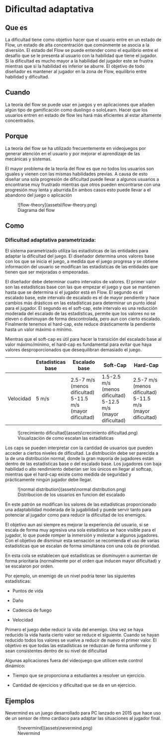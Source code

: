 # Dificultad adaptativa



## Que es 

La dificultad tiene como objetivo hacer que el usuario entre en un estado de Flow, un estado de alta concentración que comúnmente se asocia a la diversión. El estado del Flow se puede entender como el equilibrio entre el desafío que se le presenta al usuario con la habilidad que tiene el jugador. Si la dificultad es mucho mayor a la habilidad del jugador este se frustra mientras que si la habilidad es inferior se aburre. El objetivo de todo diseñador es mantener al jugador en la zona de Flow, equilibrio entre habilidad y dificultad.

## Cuando

La teoría del flow se puede usar en juegos y en aplicaciones que añaden algún tipo de gamificación como duolingo o soloLearn. Hacer que los usuarios entren en estado de flow les hará más eficientes al estar altamente concentrados.

## Porque

La teoría del flow se ha utilizado frecuentemente en videojuegos por generar atención en el usuario y por mejorar el aprendizaje de las mecánicas y sistemas. 

El mayor problema de la teoría del flow es que no todos los usuarios son iguales y vienen con las mismas habilidades previas. A causa de esto diseñar una sola progresión de dificultad puede llevar a algunos usuarios a encontrarse muy frustrado mientras que otros pueden encontrarse con una progresión muy lenta y aburrida.En ambos casos esto puede llevar a el abandono del juego o aplicación



<figure markdown>
   ![flow-theory](assets\flow-theory.png)
  <figcaption>Diagrama del flow</figcaption>
</figure>

## Como

### Dificultad adaptativa parametrizada:

El sistema parametrizado utiliza las estadísticas de las entidades para adaptar la dificultad del juego. El diseñador determina unos valores base con los que se inicia el juego, a medida que el juego progresa y se obtiene información del usuario se modifican las estadísticas de las entidades que tienen que ser mejoradas o empeoradas.

El diseñador debe determinar cuatro intervalos de valores. El primer valor son las estadísticas base con las que empezar el juego y que se mantienen hasta que se determina si el jugador está en Flow. El segundo es el escalado base, este intervalo de escalado es el de mayor pendiente y hace cambios más drásticos en las estadísticas para determinar un punto ideal para el jugador. El segundo es el soft-cap, este intervalo es una reducción moderada del escalado de las estadísticas, permite que los valores no se eleven o disminuyan de forma descontrolada, pero aun con cierto escalado. Finalmente tenemos el hard-cap, este reduce drásticamente la pendiente hasta un valor máximo o mínimo. 

Mientras que el soft-cap es útil para hacer la transición del escalado base al valor máximo/mínimo, el hard-cap es fundamental para evitar que haya valores desproporcionados que desequilibran demasiado el juego.

|           | Estadísticas base | Escalado base                                               | Soft-Cap                                                     | Hard-Cap                                                    |
| --------- | ----------------- | ----------------------------------------------------------- | ------------------------------------------------------------ | ----------------------------------------------------------- |
| Velocidad | 5 m/s             | 2.5-7 m/s (menos dificultad)  5-11.5 m/s (mayor dificultad) | 1.5-2.5 m/s (menos dificultad)  5-12.5 m/s (mayor dificultad) | 2.5-7 m/s (menos dificultad)  5-11.5 m/s (mayor dificultad) |

<figure markdown>
   ![crecimiento dificultad](assets\crecimiento dificultad.png)
  <figcaption>Visualización de como escalan las estadísticas</figcaption>
</figure>

Los caps se pueden interpretar con la cantidad de usuarios que pueden acceder a ciertos niveles de dificultad. La distribución debe ser parecida a la de una distribución normal, donde la gran mayoría de jugadores están dentro de las estadísticas base o del escalado base. Los jugadores con baja habilidad o alto rendimiento deberían ser los únicos en llegar al softcap, mientras que el hard-cap existe como medida de seguridad y prácticamente ningún jugador debe llegar. 


<figure markdown>
   ![normal distribution](assets\normal distribution.png)
  <figcaption>Distribucion de los usuarios en funcion del escalado</figcaption>
</figure>
En este patrón se modifican los valores de las estadísticas proporcionado una adaptabilidad moderada de la jugabilidad y puede servir tanto para potenciar al jugador como para reducir la dificultad de los enemigos. 

El objetivo aun así siempre es mejorar la experiencia del usuario, si se escala de forma muy agresiva una sola estadística se hace visible para el jugador, lo que puede romper la inmersión y molestar a algunos jugadores. Con el objetivo de disminuir esta sensación se recomienda el uso de varias estadísticas que se escalan de forma simultánea con una cola de prioridad. 

En esta cola se establecen qué estadísticas se disminuyen o aumentan de forma prioritaria (normalmente por el orden que inducen mayor dificultad) y se escalaron por orden. 

Por ejemplo, un enemigo de un nivel podría tener las siguientes estadísticas:

* Puntos de vida

* Daño

* Cadencia de fuego

* Velocidad

Primero el juego debe reducir la vida del enemigo. Una vez se haya reducido la vida hasta cierto valor se reduce el siguiente. Cuando se hayan reducido todos los valores se vuelve a reducir de nuevo el primer valor. El objetivo es que todas las estadísticas se reduzcan de forma uniforme y sean consistentes dentro de su nivel de dificultad

Algunas aplicaciones fuera del videojuego que utilicen este control dinámico:

* Tiempo que se proporciona a estudiantes a resolver un ejercicio.

* Cantidad de ejercicios y dificultad que se da en un ejercicio.

## Ejemplos

Nevermind es un juego desarrollado para PC lanzado en 2015 que hace uso de un sensor de ritmo cardiaco para adaptar las situaciones al jugador final.

<figure markdown>
   ![nevermind](assets\nevermind.png)
  <figcaption>Nevermind</figcaption>
</figure>